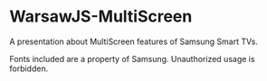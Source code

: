 WarsawJS-MultiScreen
====================
A presentation about MultiScreen features of Samsung Smart TVs.

Fonts included are a property of Samsung. Unauthorized usage is forbidden.
